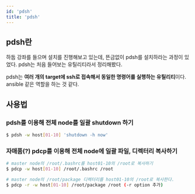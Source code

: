 ```yaml
---
id: 'pdsh'
title: 'pdsh'
---
```


## pdsh란

하둡 강좌를 들으며 설치를 진행해보고 있는데, 뜬금없이 pdsh를 설치하라는 과정이 있었다. pdsh는 처음 들어보는 유틸리티라서 정리해봤다.

pdsh는 **여러 개의 target에 ssh로 접속해서 동일한 명령어를 실행하는 유틸리티**이다. ansible 같은 역할을 하는 것 같다. 

## 사용법
### pdsh를 이용해 전체 node를 일괄 shutdown 하기
```bash
$ pdsh -w host[01-10] 'shutdown -h now'
```

### 자매품(?) pdcp를 이용해 전체 node에 일괄 파일, 디렉터리 복사하기
```bash
# master node의 /root/.bashrc를 host01-10의 /root로 복사하기
$ pdcp -w host[01-10] /root/.bashrc /root

# master node의 /root/package 디렉터리를 host01-10의 /root로 복사한다.
$ pdcp -r -w host[01-10] /root/package /root (-r option 추가)
```